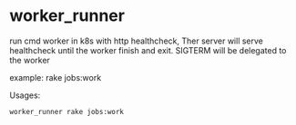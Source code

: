 # worker_runner
run cmd worker in k8s with http healthcheck,
Ther server will serve healthcheck until the worker finish and exit.
SIGTERM will be delegated to the worker

example: rake jobs:work

Usages:
```
worker_runner rake jobs:work
```

